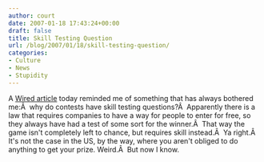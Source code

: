 ```yaml
---
author: court
date: 2007-01-18 17:43:24+00:00
draft: false
title: Skill Testing Question
url: /blog/2007/01/18/skill-testing-question/
categories:
- Culture
- News
- Stupidity
---
```


A [Wired article](http://www.wired.com/news/technology/0,72511-0.html?tw=rss.index) today reminded me of something that has always bothered me:Â  why do contests have skill testing questions?Â  Apparently there is a law that requires companies to have a way for people to enter for free, so they always have had a test of some sort for the winner.Â  That way the game isn't completely left to chance, but requires skill instead.Â  Ya right.Â  It's not the case in the US, by the way, where you aren't obliged to do anything to get your prize.
Weird.Â  But now I know.
